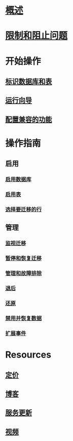 # [概述](stretch-database.md)  
# [限制和阻止问题](limitations-for-stretch-database.md)
# 开始操作
## [标识数据库和表](stretch-database-databases-and-tables-stretch-database-advisor.md)  
## [运行向导](get-started-by-running-the-enable-database-for-stretch-wizard.md)
## [配置兼容的功能](configure-compatible-sql-server-features-with-stretch-database.md)  
# 操作指南
## 启用
### [启用数据库](enable-stretch-database-for-a-database.md)  
### [启用表](enable-stretch-database-for-a-table.md)  
### [选择要迁移的行](select-rows-to-migrate-by-using-a-filter-function-stretch-database.md)  
## 管理
### [监视迁移](monitor-and-troubleshoot-data-migration-stretch-database.md)
### [暂停和恢复迁移](pause-and-resume-data-migration-stretch-database.md)  
### [管理和故障排除](manage-and-troubleshoot-stretch-database.md)  
### [退后](backup-stretch-enabled-databases-stretch-database.md)  
### [还原](restore-stretch-enabled-databases-stretch-database.md)  
### [禁用并恢复数据](disable-stretch-database-and-bring-back-remote-data.md)
### [扩展事件](extended-events-for-stretch-database.md)  
# Resources
## [定价](https://azure.microsoft.com/pricing/details/sql-server-stretch-database/)
## [博客](https://blogs.technet.microsoft.com/dataplatforminsider/tag/stretch-database/)
## [服务更新](https://azure.microsoft.com/updates/?product=sql-server-stretch-database)
## [视频](https://azure.microsoft.com/documentation/videos/index/?services=sql-server-stretch-database)
